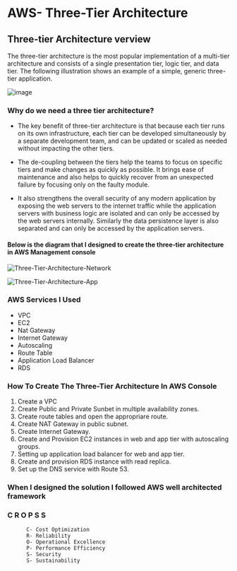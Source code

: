 # AWS- Three-Tier Architecture

##  Three-tier Architecture verview  

The three-tier architecture is the most popular implementation of a multi-tier architecture and consists of a single presentation tier, logic tier, and data tier. The following illustration shows an example of a simple, generic three-tier application.

![image](https://user-images.githubusercontent.com/75151805/161612792-71ea1a41-8e3c-483a-ab47-1a12b3539a0a.png)

### Why do we need a three tier architecture? 
* The key benefit of three-tier architecture is that because each tier runs on its own infrastructure, each tier can be developed simultaneously by a separate development team, and can be updated or scaled as needed without impacting the other tiers.

* The de-coupling between the tiers help the teams to focus on specific tiers and make changes as quickly as possible. It brings ease of maintenance and also helps to quickly recover from an unexpected failure by focusing only on the faulty module.

* It also strengthens the overall security of any modern application by exposing the web servers to the internet traffic while the application servers with business logic are isolated and can only be accessed by the web servers internally. Similarly the data persistence layer is also separated and can only be accessed by the application servers.

#### Below is the diagram that I designed to create the three-tier architecture in AWS Management console

![Three-Tier-Architecture-Network](https://user-images.githubusercontent.com/75151805/161828591-5274b05b-7c14-473a-8882-8fb9db067b45.png)


![Three-Tier-Architecture-App](https://user-images.githubusercontent.com/75151805/161828711-744b7135-8436-46e1-8fee-d8fa57015e8d.png)

### AWS Services I Used 

* VPC
* EC2
* Nat Gateway
* Internet Gateway
* Autoscaling
* Route Table
* Application Load Balancer
* RDS

### How To Create The Three-Tier Architecture In AWS Console
 1. Create a VPC
 2. Create Public and Private Sunbet in multiple availability zones.
 3. Create route tables and open the appropriare route.
 4. Create NAT Gateway in public subnet.
 5. Create Internet Gateway.
 6. Create and Provision EC2 instances in web and app tier with autoscaling groups.
 7. Setting up application load balancer for web and app tier.
 8. Create and provision RDS instance with read replica.
 9. Set up the DNS service with Route 53.
 
 ### When I designed the solution I followed AWS well architected framework
 ### C R O P S S
          C- Cost Optimization
          R- Reliability
          O- Operational Excellence
          P- Performance Efficiency
          S- Security
          S- Sustainability

